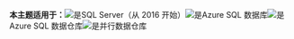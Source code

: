 <Token>**本主题适用于：**![是](media/yes.png)SQL Server（从 2016 开始）![是](media/yes.png)Azure SQL 数据库![是](media/yes.png)Azure SQL 数据仓库![是](media/yes.png)并行数据仓库</Token>
